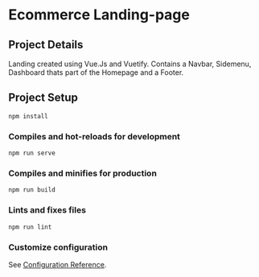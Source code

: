 # Ecommerce Landing-page

## Project Details
Landing created using Vue.Js and Vuetify. Contains a Navbar, Sidemenu, Dashboard thats part of the Homepage and a Footer.


## Project Setup
```
npm install
```

### Compiles and hot-reloads for development
```
npm run serve
```

### Compiles and minifies for production
```
npm run build
```

### Lints and fixes files
```
npm run lint
```

### Customize configuration
See [Configuration Reference](https://cli.vuejs.org/config/).
